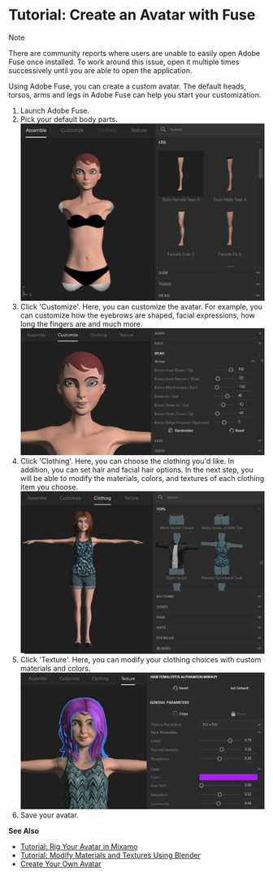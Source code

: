 # Tutorial: Create an Avatar with Fuse

<div class="admonition note">
    <p class="admonition-title">Note</p>
    <p>There are community reports where users are unable to easily open Adobe Fuse once installed. To work around this issue, open it multiple times successively until you are able to open the application.</p>
</div>

Using Adobe Fuse, you can create a custom avatar. The default heads, torsos, arms and legs in Adobe Fuse can help you start your customization.

1. Launch Adobe Fuse.
2. Pick your default body parts. ![](images~/fuse-assemble.png)
3. Click 'Customize'. Here, you can customize the avatar. For example, you can customize how the eyebrows are shaped, facial expressions, how long the fingers are and much more. ![](images~/fuse-customize.png)
4. Click 'Clothing'. Here, you can choose the clothing you'd like. In addition, you can set hair and facial hair options. In the next step, you will be able to modify the materials, colors, and textures of each clothing item you choose.![](images~/fuse-clothing.png)
5. Click 'Texture'. Here, you can modify your clothing choices with custom materials and colors. ![](images~/fuse-texture.png)
6. Save your avatar.

**See Also**

+ [Tutorial: Rig Your Avatar in Mixamo](mixamo-tutorial.html)
+ [Tutorial: Modify Materials and Textures Using Blender](blender-tutorial.html)
+ [Create Your Own Avatar](create-avatars.html)

